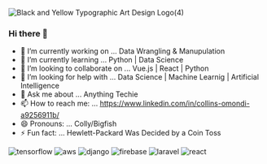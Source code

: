 ![Black and Yellow Typographic Art   Design Logo(4)](https://user-images.githubusercontent.com/41758123/132143215-a06642f3-7985-4195-8faf-c64a290990d2.png)

### Hi there 👋

- 🔭 I’m currently working on ... Data Wrangling & Manupulation
- 🌱 I’m currently learning ... Python | Data Science 
- 👯 I’m looking to collaborate on ... Vue.js | React | Python
- 🤔 I’m looking for help with ... Data Science | Machine Learnig | Artificial Intelligence
- 💬 Ask me about ... Anything Techie
- 📫 How to reach me: ... https://www.linkedin.com/in/collins-omondi-a9256911b/
- 😄 Pronouns: ... Colly/Bigfish
- ⚡ Fun fact: ... Hewlett-Packard Was Decided by a Coin Toss


![tensorflow](https://user-images.githubusercontent.com/41758123/132144035-60b2c761-b881-4e83-b241-8b2ee0c7f591.png)
![aws](https://user-images.githubusercontent.com/41758123/132144039-42df0f67-d5a5-4d5b-acba-09af968223c7.png)
![django](https://user-images.githubusercontent.com/41758123/132144041-6635d5ab-7244-4902-b1a9-c01f80a91363.png)
![firebase](https://user-images.githubusercontent.com/41758123/132144043-bb692f19-a82e-47b0-8d8d-12fca4629484.png)
![laravel](https://user-images.githubusercontent.com/41758123/132144047-c5cbe259-b62e-41ca-b6c1-3689f88e6b69.png)
![react](https://user-images.githubusercontent.com/41758123/132144049-a5c54c6d-a625-4671-93f1-0c2cbaae9c5c.png)



<!--
**ColloBigfish/collobigfish** is a ✨ _special_ ✨ repository because its `README.md` (this file) appears on your GitHub profile.

Here are some ideas to get you started:

- 🔭 I’m currently working on ... Data Wrangling & Manupulation
- 🌱 I’m currently learning ... Python | Data Science 
- 👯 I’m looking to collaborate on ... Vue.js | React | Python
- 🤔 I’m looking for help with ... Data Science | Machine Learnig | Artificial Intelligence
- 💬 Ask me about ... Anything Techie
- 📫 How to reach me: ... https://www.linkedin.com/in/collins-omondi-a9256911b/
- 😄 Pronouns: ... Colly/Bigfish
- ⚡ Fun fact: ... Hewlett-Packard Was Decided by a Coin Toss
-->
